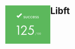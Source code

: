 # Libft <img align="left" src="https://github.com/susikohmelo/libft/blob/main/readme_files/score.png" height="120"/>
